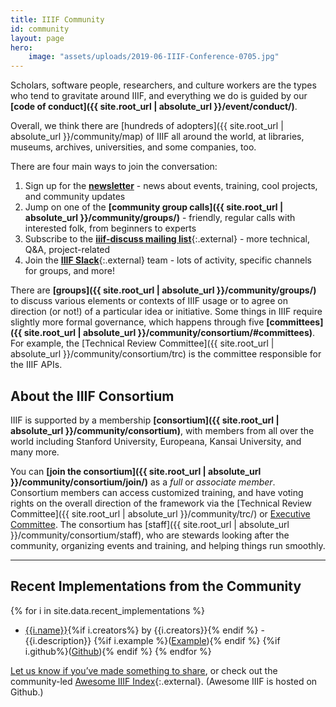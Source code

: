 ```yaml
---
title: IIIF Community
id: community
layout: page
hero:
    image: "assets/uploads/2019-06-IIIF-Conference-0705.jpg"
---
```


Scholars, software people, researchers, and culture workers are the types who tend to gravitate around IIIF, and everything we do is guided by our **[code of conduct]({{ site.root_url | absolute_url }}/event/conduct/)**.

Overall, we think there are [hundreds of adopters]({{ site.root_url | absolute_url }}/community/map) of IIIF all around the world, at libraries, museums, archives, universities, and some companies, too.

There are four main ways to join the conversation:



1. Sign up for the **[newsletter](https://iiif.io/newsletter/#newsletter-signup)** - news about events, training, cool projects, and community updates
2. Jump on one of the **[community group calls]({{ site.root_url | absolute_url }}/community/groups/)** - friendly, regular calls with interested folk, from beginners to experts
3. Subscribe to the **[iiif-discuss mailing list](https://groups.google.com/forum/#!forum/iiif-discuss)**{:.external} - more technical, Q&A, project-related
4. Join the **[IIIF Slack](http://bit.ly/iiif-slack)**{:.external} team - lots of activity, specific channels for groups, and more!

There are **[groups]({{ site.root_url | absolute_url }}/community/groups/)** to discuss various elements or contexts of IIIF usage or to agree on direction (or not!) of a particular idea or initiative. Some things in IIIF require slightly more formal governance, which happens through five **[committees]({{ site.root_url | absolute_url }}/community/consortium/#committees)**. For example, the [Technical Review Committee]({{ site.root_url | absolute_url }}/community/consortium/trc) is the committee responsible for the IIIF APIs.

## About the IIIF Consortium

IIIF is supported by a membership **[consortium]({{ site.root_url | absolute_url }}/community/consortium)**, with members from all over the world including Stanford University, Europeana, Kansai University, and many more.

You can **[join the consortium]({{ site.root_url | absolute_url }}/community/consortium/join/)** as a _full_ or _associate member_. Consortium members can access customized training, and have voting rights on the overall direction of the framework via the [Technical Review Committee]({{ site.root_url | absolute_url }}/community/trc/) or <span style="text-decoration:underline;">Executive Committee</span>. The consortium has [staff]({{ site.root_url | absolute_url }}/community/consortium/staff), who are stewards looking after the community, organizing events and training, and helping things run smoothly.

--- 

## Recent Implementations from the Community

{% for i in site.data.recent_implementations %}
- [{{i.name}}]({{i.url}}){%if i.creators%} by {{i.creators}}{% endif %} - {{i.description}} {%if i.example %}(<a href="{{i.example}}">Example</a>){% endif %} {%if i.github%}(<a href="{{i.github}}">Github</a>){% endif %}
{% endfor %}



[Let us know if you’ve made something to share](https://docs.google.com/forms/d/e/1FAIpQLSetIpJYr9yq827QD7Bl0J31q4E2w0_O-8bUjoqX4XYKm7eU8A/viewform), or check out the community-led [Awesome IIIF Index](https://github.com/IIIF/awesome-iiif){:.external}. (Awesome IIIF is hosted on Github.)

